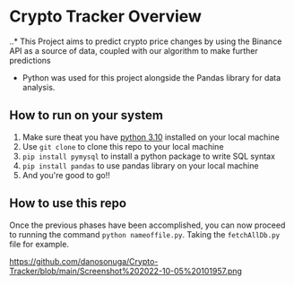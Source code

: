 # Crypto Tracker Overview
..* This Project aims to predict crypto price changes by using the Binance API as a source of data, coupled with our algorithm to make further predictions
* Python was used for this project alongside the Pandas library for data analysis.

## How to run on your system
1. Make sure theat you have [python 3.10](https://www.python.org/downloads/) installed on your local machine
2. Use `git clone` to clone this repo to your local machine
3. `pip install pymysql` to install a python package to write SQL syntax
4. `pip install pandas` to use pandas library on your local machine
5. And you're good to go!!

## How to use this repo
Once the previous phases have been accomplished, you can now proceed to running the command `python nameoffile.py`. Taking the `fetchAllDb.py` file for example.

https://github.com/danosonuga/Crypto-Tracker/blob/main/Screenshot%202022-10-05%20101957.png